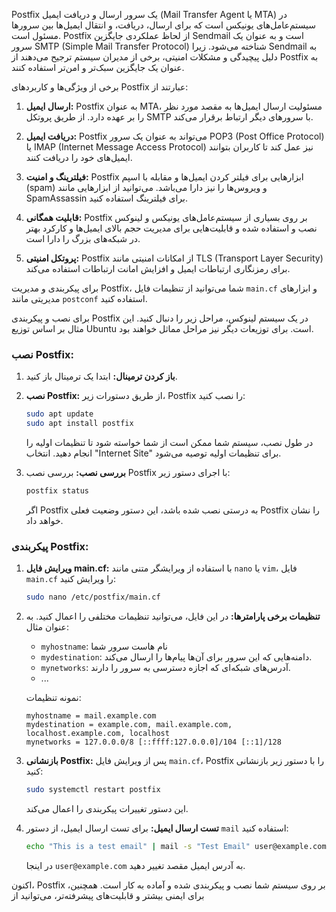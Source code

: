 Postfix یک سرور ارسال و دریافت ایمیل (Mail Transfer Agent یا MTA) در سیستم‌عامل‌های یونیکس است که برای ارسال، دریافت، و انتقال ایمیل‌ها بین سرورها مسئول است. Postfix از لحاظ عملکردی جایگزین Sendmail است و به عنوان یک سرور SMTP (Simple Mail Transfer Protocol) شناخته می‌شود. زیرا Sendmail به دلیل پیچیدگی و مشکلات امنیتی، برخی از مدیران سیستم ترجیح می‌دهند از Postfix به عنوان یک جایگزین سبک‌تر و امن‌تر استفاده کنند.

برخی از ویژگی‌ها و کاربردهای Postfix عبارتند از:

1. **ارسال ایمیل:**
   Postfix به عنوان MTA، مسئولیت ارسال ایمیل‌ها به مقصد مورد نظر را بر عهده دارد. از طریق پروتکل SMTP با سرورهای دیگر ارتباط برقرار می‌کند.

2. **دریافت ایمیل:**
   Postfix می‌تواند به عنوان یک سرور POP3 (Post Office Protocol) یا IMAP (Internet Message Access Protocol) نیز عمل کند تا کاربران بتوانند ایمیل‌های خود را دریافت کنند.

3. **فیلترینگ و امنیت:**
   Postfix ابزارهایی برای فیلتر کردن ایمیل‌ها و مقابله با اسپم (spam) و ویروس‌ها را نیز دارا می‌باشد. می‌توانید از ابزارهایی مانند SpamAssassin برای فیلترینگ استفاده کنید.

4. **قابلیت همگانی:**
   Postfix بر روی بسیاری از سیستم‌عامل‌های یونیکس و لینوکس نصب و استفاده شده و قابلیت‌هایی برای مدیریت حجم بالای ایمیل‌ها و کارکرد بهتر در شبکه‌های بزرگ را دارا است.

5. **پروتکل امنیتی:**
   Postfix از امکانات امنیتی مانند TLS (Transport Layer Security) برای رمزنگاری ارتباطات ایمیل و افزایش امانت ارتباطات استفاده می‌کند.

برای پیکربندی و مدیریت Postfix، شما می‌توانید از تنظیمات فایل `main.cf` و ابزارهای مدیریتی مانند `postconf` استفاده کنید.


برای نصب و پیکربندی Postfix در یک سیستم لینوکس، مراحل زیر را دنبال کنید. این مثال بر اساس توزیع Ubuntu است. برای توزیعات دیگر نیز مراحل مماثل خواهند بود.

### نصب Postfix:

1. **باز کردن ترمینال:**
   ابتدا یک ترمینال باز کنید.

2. **نصب Postfix:**
   از طریق دستورات زیر، Postfix را نصب کنید:

   ```bash
   sudo apt update
   sudo apt install postfix
   ```

   در طول نصب، سیستم شما ممکن است از شما خواسته شود تا تنظیمات اولیه را انجام دهید. انتخاب "Internet Site" برای تنظیمات اولیه توصیه می‌شود.

3. **بررسی نصب:**
   بررسی نصب Postfix با اجرای دستور زیر:

   ```bash
   postfix status
   ```

   اگر Postfix به درستی نصب شده باشد، این دستور وضعیت فعلی Postfix را نشان خواهد داد.

### پیکربندی Postfix:

1. **ویرایش فایل main.cf:**
   با استفاده از ویرایشگر متنی مانند `nano` یا `vim`، فایل `main.cf` را ویرایش کنید:

   ```bash
   sudo nano /etc/postfix/main.cf
   ```

2. **تنظیمات برخی پارامترها:**
   در این فایل، می‌توانید تنظیمات مختلفی را اعمال کنید. به عنوان مثال:

   - `myhostname`: نام هاست سرور شما
   - `mydestination`: دامنه‌هایی که این سرور برای آن‌ها پیام‌ها را ارسال می‌کند.
   - `mynetworks`: آدرس‌های شبکه‌ای که اجازه دسترسی به سرور را دارند.
   - ...

   نمونه تنظیمات:

   ```
   myhostname = mail.example.com
   mydestination = example.com, mail.example.com, localhost.example.com, localhost
   mynetworks = 127.0.0.0/8 [::ffff:127.0.0.0]/104 [::1]/128
   ```

3. **بازنشانی Postfix:**
   پس از ویرایش فایل `main.cf`، Postfix را با دستور زیر بازنشانی کنید:

   ```bash
   sudo systemctl restart postfix
   ```

   این دستور تغییرات پیکربندی را اعمال می‌کند.

4. **تست ارسال ایمیل:**
   برای تست ارسال ایمیل، از دستور `mail` استفاده کنید:

   ```bash
   echo "This is a test email" | mail -s "Test Email" user@example.com
   ```

   در اینجا `user@example.com` به آدرس ایمیل مقصد تغییر دهید.

اکنون، Postfix بر روی سیستم شما نصب و پیکربندی شده و آماده به کار است. همچنین، برای ایمنی بیشتر و قابلیت‌های پیشرفته‌تر، می‌توانید از
